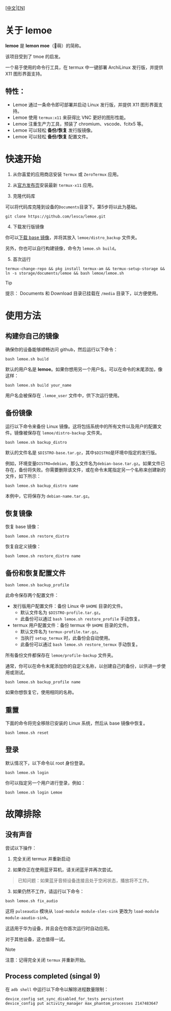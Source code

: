 [[中文](README_CN.md)|[EN](README.md)]

# 关于 **lemoe**

**lemoe** 是 **lemon moe**（🍋萌）的简称。

该项目受到了 tmoe 的启发。

一个易于使用的命令行工具，在 termux 中一键部署 ArchiLinux 发行版，并提供 X11 图形界面支持。

## 特性：

* Lemoe 通过一条命令即可部署并启动 Linux 发行版，并提供 X11 图形界面支持。
* Lemoe 使用 `termux:x11` 来获得比 VNC 更好的图形性能。
* Lemoe 注重生产力工具，预装了 chromium、vscode、fcitx5 等。
* Lemoe 可以轻松 **备份/恢复** 发行版镜像。
* Lemoe 可以轻松 **备份/恢复** 配置文件。



# 快速开始

1. 从你喜爱的应用商店安装 `Termux` 或 `ZeroTermux` 应用。

2. 从[官方发布页](https://github.com/termux/termux-x11/releases)安装最新 `termux-x11` 应用。

3. 克隆代码库

可以将代码库克隆到设备的`Documents`目录下。第5步将以此为基础。

```
git clone https://github.com/lesca/lemoe.git
```

4. 下载发行版镜像

你可以[下载 base 镜像](https://github.com/lesca/lemoe/wiki/Download)，并将其放入 `lemoe/distro_backup` 文件夹。

另外，你也可以自行构建镜像，命令为 `lemoe.sh build`。

5. 首次运行

```
termux-change-repo && pkg install termux-am && termux-setup-storage && ln -s storage/documents/lemoe && bash lemoe/lemoe.sh
```

> [!TIP]
> 提示： Documents 和 Download 目录已挂载在 `/media` 目录下，以方便使用。

# 使用方法

## 构建你自己的镜像

确保你的设备能够顺畅访问 github，然后运行以下命令：

```
bash lemoe.sh build
``` 

默认的用户名是 **lemoe**。如果你想用另一个用户名，可以在命令的末尾添加，像这样：

```
bash lemoe.sh build your_name
```

用户名会被保存在 `.lemoe_user` 文件中，供下次运行使用。

## 备份镜像

运行以下命令来备份 Linux 镜像。这将包括系统中的所有文件以及用户的配置文件。镜像被保存在 `lemoe/distro-backup` 文件夹。

```
bash lemoe.sh backup_distro
```

默认的文件名是 `$DISTRO-base.tar.gz`，其中`$DISTRO`是环境中指定的发行版。

例如，环境变量`DISTRO=debian`，那么文件名为`debian-base.tar.gz`。如果文件已存在，备份将失败。你需要删除该文件，或在命令末尾指定另一个名称来创建新的文件，如下所示：

```
bash lemoe.sh backup_distro name
```

本例中，它将保存为 `debian-name.tar.gz`。

## 恢复镜像

恢复 base 镜像：

```
bash lemoe.sh restore_distro
```

恢复自定义镜像：

```
bash lemoe.sh restore_distro name
```

## 备份和恢复配置文件

```
bash lemoe.sh backup_profile
```

此命令保存两个配置文件：

* 发行版用户配置文件：备份 Linux 中 `$HOME` 目录的文件。
  * 默认文件名为 `$DISTRO-profile.tar.gz`。
  * 此备份可以通过 `bash lemoe.sh restore_profile` 手动恢复。
* termux 用户配置文件：备份 termux 中 `$HOME` 目录的文件。
  * 默认文件名为 `termux-profile.tar.gz`。
  * 当执行 `setup_termux` 时，此备份会自动使用。
  * 此备份可以通过 `bash lemoe.sh restore_termux` 手动恢复。

所有备份文件都保存在 `lemoe/profile-backup` 文件夹。

通常，你可以在命令末尾添加你的自定义名称，以创建自己的备份，以供进一步使用或测试。

```
bash lemoe.sh backup_profile name
```

如果你想恢复它，使用相同的名称。

## 重置

下面的命令将完全移除已安装的 Linux 系统，然后从 base 镜像中恢复。

```
bash lemoe.sh reset
```

## 登录

默认情况下，以下命令以 root 身份登录。

```
bash lemoe.sh login
```

你可以指定另一个用户进行登录，例如：

```
bash lemoe.sh login Lemoe
```


# 故障排除

## 没有声音

尝试以下操作：

1. 完全关闭 termux 并重新启动

2. 如果你正在使用蓝牙耳机，请关闭蓝牙并再次尝试。

> 已知问题：如果蓝牙音频设备连接且处于空闲状态，播放将不工作。

3. 如果仍然不工作，请运行以下命令：

```
bash lemoe.sh fix_audio
```

这将 `pulseaudio` 模块从 `load-module module-sles-sink` 更改为 `load-module module-aaudio-sink`。

这适用于华为设备，并且会在你首次运行时自动应用。

对于其他设备，这也值得一试。

> [!NOTE]
> 注意：记得完全关闭 `termux` 并重新开始。

## Process completed (singal 9)

在 `adb shell` 中运行以下命令以解除进程数量限制：

```
device_config set_sync_disabled_for_tests persistent
device_config put activity_manager max_phantom_processes 2147483647
```
